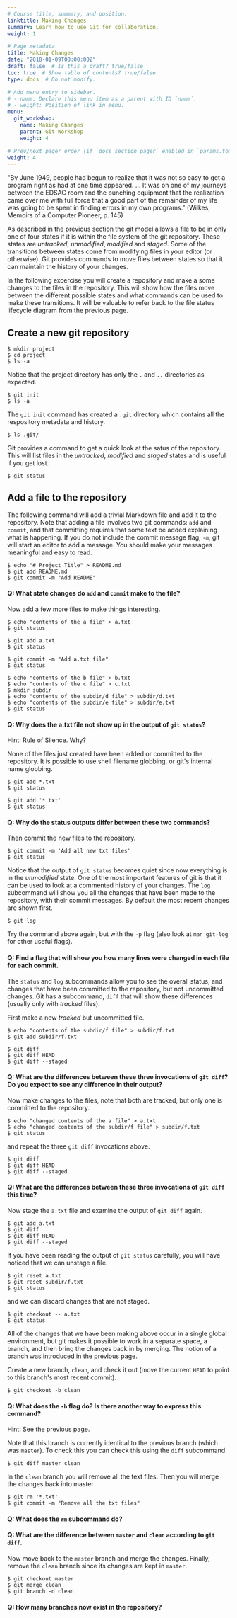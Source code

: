 ```yaml
---
# Course title, summary, and position.
linktitle: Making Changes
summary: Learn how to use Git for collaboration.
weight: 1

# Page metadata.
title: Making Changes
date: "2018-01-09T00:00:00Z"
draft: false  # Is this a draft? true/false
toc: true  # Show table of contents? true/false
type: docs  # Do not modify.

# Add menu entry to sidebar.
# - name: Declare this menu item as a parent with ID `name`.
# - weight: Position of link in menu.
menu:
  git_workshop:
    name: Making Changes
    parent: Git Workshop
    weight: 4

# Prev/next pager order (if `docs_section_pager` enabled in `params.toml`)
weight: 4
---
```


"By June 1949, people had begun to realize that it was not so easy to get a program right as had at one time appeared.
… It was on one of my journeys between the EDSAC room and the punching equipment that the realization came over me
with full force that a good part of the remainder of my life was going to be spent in finding errors in my own programs."
(Wilkes, Memoirs of a Computer Pioneer, p. 145)

As described in the previous section the git model allows a file to be in only one of four states if it is within the file system of the git repository.
These states are *untracked*, *unmodified*, *modified* and *staged*.
Some of the transitions between states come from modifying files in your editor (or otherwise).
Git provides commands to move files between states so that it can maintain the history of your changes.

In the following excercise you will create a repository and make a some changes to the files in the repository.
This will show how the files move between the different possible states and what commands can be used to make these transitions.
It will be valuable to refer back to the file status lifecycle diagram from the previous page.

## Create a new git repository

```
$ mkdir project
$ cd project
$ ls -a
```

Notice that the project directory has only the `.` and `..` directories as expected.

```
$ git init
$ ls -a
```

The `git init` command has created a `.git` directory which contains all the respository metadata and history.

```
$ ls .git/
```

Git provides a command to get a quick look at the satus of the repository.
This will list files in the *untracked*, *modified* and *staged* states and is useful if you get lost.

```
$ git status
```

## Add a file to the repository

The following command will add a trivial Markdown file and add it to the repository.
Note that adding a file involves two git commands: `add` and `commit`, and that committing requires that some text be added explaining what is happening.
If you do not include the commit message flag, `-m`, git will start an editor to add a message.
You should make your messages meaningful and easy to read.

```
$ echo "# Project Title" > README.md
$ git add README.md
$ git commit -m "Add README"
```

#### Q: What state changes do `add` and `commit` make to the file?

Now add a few more files to make things interesting.

```
$ echo "contents of the a file" > a.txt
$ git status

$ git add a.txt
$ git status

$ git commit -m "Add a.txt file"
$ git status

$ echo "contents of the b file" > b.txt
$ echo "contents of the c file" > c.txt
$ mkdir subdir
$ echo "contents of the subdir/d file" > subdir/d.txt
$ echo "contents of the subdir/e file" > subdir/e.txt
$ git status
```

#### Q: Why does the a.txt file not show up in the output of `git status`?

Hint: Rule of Silence. Why?

None of the files just created have been added or committed to the repository.
It is possible to use shell filename globbing, or git's internal name globbing.

```
$ git add *.txt
$ git status

$ git add '*.txt'
$ git status
```

#### Q: Why do the status outputs differ between these two commands?

Then commit the new files to the repository.

```
$ git commit -m 'Add all new txt files'
$ git status
```

Notice that the output of `git status` becomes quiet since now everything is in the *unmodified* state.
One of the most important features of git is that it can be used to look at a commented history of your changes.
The `log` subcommand will show you all the changes that have been made to the repository, with their commit messages.
By default the most recent changes are shown first.

```
$ git log
```

Try the command above again, but with the `-p` flag (also look at `man git-log` for other useful flags).

#### Q: Find a flag that will show you how many lines were changed in each file for each commit.

The `status` and `log` subcommands allow you to see the overall status, and changes that have been committed to the repository, but not uncommitted changes.
Git has a subcommand, `diff` that will show these differences (usually only with *tracked* files).

First make a new *tracked* but uncommitted file.

```
$ echo "contents of the subdir/f file" > subdir/f.txt
$ git add subdir/f.txt
```

```
$ git diff
$ git diff HEAD
$ git diff --staged
```

#### Q: What are the differences between these three invocations of `git diff`? Do you expect to see any difference in their output?

Now make changes to the files, note that both are tracked, but only one is committed to the repository.

```
$ echo "changed contents of the a file" > a.txt
$ echo "changed contents of the subdir/f file" > subdir/f.txt
$ git status
```

and repeat the three `git diff` invocations above.

```
$ git diff
$ git diff HEAD
$ git diff --staged
```

#### Q: What are the differences between these three invocations of `git diff` this time?

Now stage the `a.txt` file and examine the output of `git diff` again.

```
$ git add a.txt
$ git diff
$ git diff HEAD
$ git diff --staged
```

If you have been reading the output of `git status` carefully, you will have noticed that we can unstage a file.

```
$ git reset a.txt
$ git reset subdir/f.txt
$ git status
```

and we can discard changes that are not staged.

```
$ git checkout -- a.txt
$ git status
```

All of the changes that we have been making above occur in a single global environment,
but git makes it possible to work in a separate space, a branch, and then bring the changes back in by merging.
The notion of a branch was introduced in the previous page.

Create a new branch, `clean`, and check it out (move the current `HEAD` to point to this branch's most recent commit).

```
$ git checkout -b clean
```

#### Q: What does the `-b` flag do? Is there another way to express this command?

Hint: See the previous page.

Note that this branch is currently identical to the previous branch (which was `master`).
To check this you can check this using the `diff` subcommand.

```
$ git diff master clean
```

In the `clean` branch you will remove all the text files.
Then you will merge the changes back into master

```
$ git rm '*.txt'
$ git commit -m "Remove all the txt files"
```

#### Q: What does the `rm` subcommand do?

#### Q: What are the difference between `master` and `clean` according to `git diff`.

Now move back to the `master` branch and merge the changes.
Finally, remove the `clean` branch since its changes are kept in `master`.

```
$ git checkout master
$ git merge clean
$ git branch -d clean
```

#### Q: How many branches now exist in the repository?
